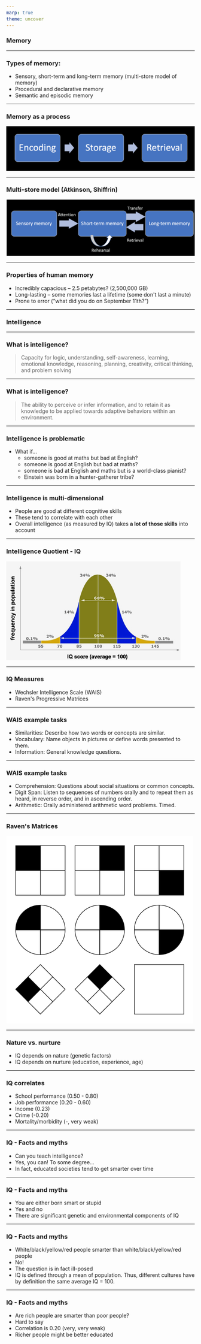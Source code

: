 ```yaml
---
marp: true
theme: uncover
---
```


### Memory

---

### Types of memory:

* Sensory, short-term and long-term memory (multi-store model of memory)
* Procedural and declarative memory
* Semantic and episodic memory

---

### Memory as a process

![w:1000](img/02memStages.png)

---

### Multi-store model (Atkinson, Shiffrin)

![w:1000](img/02magazines.png)

---

### Properties of human memory

* Incredibly capacious – 2.5 petabytes? (2,500,000 GB)
* Long-lasting – some memories last a lifetime (some don't last a minute)
* Prone to error (“what did you do on September 11th?”)

---

### Intelligence

---

### What is intelligence?

> Capacity for logic, understanding, self-awareness, learning, emotional knowledge, reasoning, planning, creativity, critical thinking, and problem solving

---

### What is intelligence?

> The ability to perceive or infer information, and to retain it as knowledge to be applied towards adaptive behaviors within an environment.

---

### Intelligence is problematic

* What if...
    * someone is good at maths but bad at English?
    * someone is good at English but bad at maths?
    * someone is bad at English and maths but is a world-class pianist?
    * Einstein was born in a hunter-gatherer tribe?

---

### Intelligence is multi-dimensional

* People are good at different cognitive skills
* These tend to correlate with each other
* Overall intelligence (as measured by IQ) takes **a lot of those skills** into account

---

### Intelligence Quotient - IQ

![w:1000](img/02iq.png)

---

### IQ Measures

* Wechsler Intelligence Scale (WAIS)
* Raven's Progressive Matrices

---

### WAIS example tasks

* Similarities: Describe how two words or concepts are similar. 
* Vocabulary: Name objects in pictures or define words presented to them. 
* Information: General knowledge questions.

---

### WAIS example tasks

* Comprehension: Questions about social situations or common concepts.
* Digit Span: Listen to sequences of numbers orally and to repeat them as heard, in reverse order, and in ascending order. 
* Arithmetic: Orally administered arithmetic word problems. Timed. 

---

### Raven's Matrices

![](img/02raven.png)

---

### Nature vs. nurture

* IQ depends on nature (genetic factors)
* IQ depends on nurture (education, experience, age)

---

### IQ correlates

* School performance (0.50 - 0.80)
* Job performance (0.20 - 0.60)
* Income (0.23)
* Crime (-0.20)
* Mortality/morbidity (-, very weak)

---

### IQ - Facts and myths

* Can you teach intelligence?
* Yes, you can! To some degree...
* In fact, educated societies tend to get smarter over time

---

### IQ - Facts and myths

* You are either born smart or stupid
* Yes and no
* There are significant genetic and environmental components of IQ

---

### IQ - Facts and myths

* White/black/yellow/red people smarter than white/black/yellow/red people
* No! 
* The question is in fact ill-posed
* IQ is defined through a mean of population. Thus, different cultures have by definition the same average IQ = 100.

---

### IQ - Facts and myths

* Are rich people are smarter than poor people?
* Hard to say
* Correlation is 0.20 (very, very weak)
* Richer people might be better educated